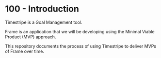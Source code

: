 # 100 - Introduction

Timestripe is a Goal Management tool.

Frame is an application that we will be developing using the Minimal Viable Product (MVP) approach.

This repository documents the process of using Timestripe to deliver MVPs of Frame over time.
